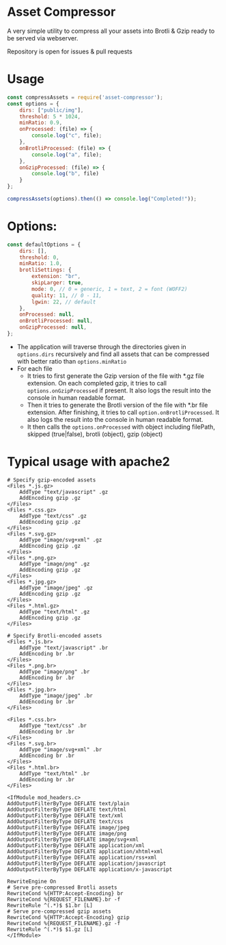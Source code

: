 # Asset Compressor
A very simple utility to compress all your assets into Brotli &amp; Gzip ready to be served via webserver.

Repository is open for issues & pull requests

# Usage

```js
const compressAssets = require('asset-compressor');
const options = {
    dirs: ["public/img"],
    threshold: 5 * 1024,
    minRatio: 0.9,
    onProcessed: (file) => {
        console.log("c", file);
    },
    onBrotliProcessed: (file) => {
        console.log("a", file);
    },
    onGzipProcessed: (file) => {
        console.log("b", file)
    }
};

compressAssets(options).then(() => console.log("Completed!"));
```

# Options:
```js
const defaultOptions = {
    dirs: [],
    threshold: 0,
    minRatio: 1.0,
    brotliSettings: {
        extension: "br",
        skipLarger: true,
        mode: 0, // 0 = generic, 1 = text, 2 = font (WOFF2)
        quality: 11, // 0 - 11,
        lgwin: 22, // default
    },
    onProcessed: null,
    onBrotliProcessed: null,
    onGzipProcessed: null,
};
```

- The application will traverse through the directories given in `options.dirs` recursively and find all assets that can be compressed with better ratio than `options.minRatio`
- For each file
    - It tries to first generate the Gzip version of the file with *.gz file extension. On each completed gzip, it tries to call `options.onGzipProcessed` if present. It also logs the result into the console in human readable format.
    - Then it tries to generate the Brotli version of the file with *.br file extension. After finishing, it tries to call `option.onBrotliProcessed`. It also logs the result into the console in human readable format. 
    - It then calls the `options.onProcessed` with object including filePath, skipped (true|false), brotli (object), gzip (object)

# Typical usage with apache2

```
# Specify gzip-encoded assets
<Files *.js.gz>
    AddType "text/javascript" .gz
    AddEncoding gzip .gz
</Files>
<Files *.css.gz>
    AddType "text/css" .gz
    AddEncoding gzip .gz
</Files>
<Files *.svg.gz>
    AddType "image/svg+xml" .gz
    AddEncoding gzip .gz
</Files>
<Files *.png.gz>
    AddType "image/png" .gz
    AddEncoding gzip .gz
</Files>
<Files *.jpg.gz>
    AddType "image/jpeg" .gz
    AddEncoding gzip .gz
</Files>
<Files *.html.gz>
    AddType "text/html" .gz
    AddEncoding gzip .gz
</Files>

# Specify Brotli-encoded assets
<Files *.js.br>
    AddType "text/javascript" .br
    AddEncoding br .br
</Files>
<Files *.png.br>
    AddType "image/png" .br
    AddEncoding br .br
</Files>
<Files *.jpg.br>
    AddType "image/jpeg" .br
    AddEncoding br .br
</Files>

<Files *.css.br>
    AddType "text/css" .br
    AddEncoding br .br
</Files>
<Files *.svg.br>
    AddType "image/svg+xml" .br
    AddEncoding br .br
</Files>
<Files *.html.br>
    AddType "text/html" .br
    AddEncoding br .br
</Files>

<IfModule mod_headers.c>
AddOutputFilterByType DEFLATE text/plain
AddOutputFilterByType DEFLATE text/html
AddOutputFilterByType DEFLATE text/xml
AddOutputFilterByType DEFLATE text/css
AddOutputFilterByType DEFLATE image/jpeg
AddOutputFilterByType DEFLATE image/png
AddOutputFilterByType DEFLATE image/svg+xml
AddOutputFilterByType DEFLATE application/xml
AddOutputFilterByType DEFLATE application/xhtml+xml
AddOutputFilterByType DEFLATE application/rss+xml
AddOutputFilterByType DEFLATE application/javascript
AddOutputFilterByType DEFLATE application/x-javascript

RewriteEngine On
# Serve pre-compressed Brotli assets
RewriteCond %{HTTP:Accept-Encoding} br
RewriteCond %{REQUEST_FILENAME}.br -f
RewriteRule ^(.*)$ $1.br [L]
# Serve pre-compressed gzip assets
RewriteCond %{HTTP:Accept-Encoding} gzip
RewriteCond %{REQUEST_FILENAME}.gz -f
RewriteRule ^(.*)$ $1.gz [L]
</IfModule>
```
